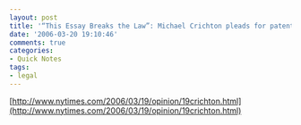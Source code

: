 ```yaml
---
layout: post
title: '“This Essay Breaks the Law”: Michael Crichton pleads for patent reform'
date: '2006-03-20 19:10:46'
comments: true
categories:
- Quick Notes
tags:
- legal
---
```


[http://www.nytimes.com/2006/03/19/opinion/19crichton.html](http://www.nytimes.com/2006/03/19/opinion/19crichton.html)

